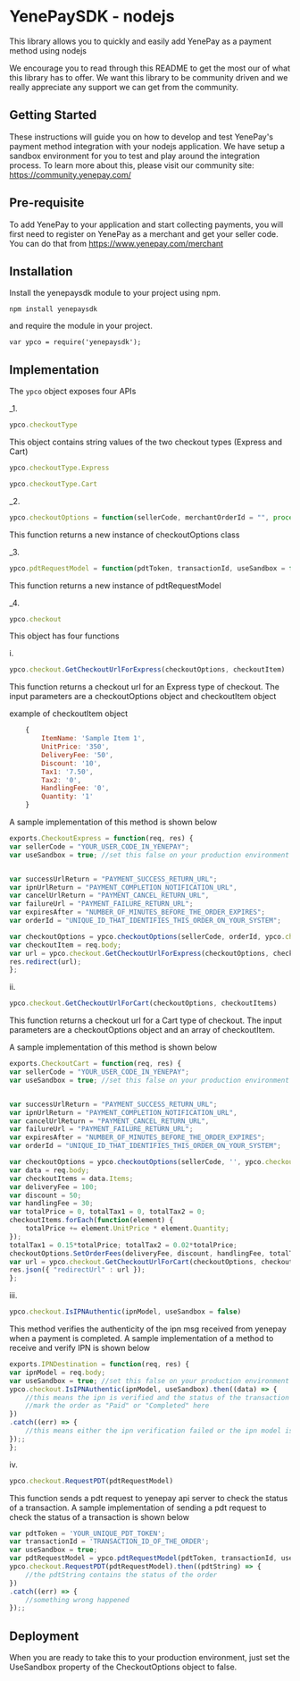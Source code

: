 # YenePaySDK - nodejs

This library allows you to quickly and easily add YenePay as a payment method using nodejs

We encourage you to read through this README to get the most our of what this library has to offer. We want this library to be community driven and we really appreciate any support we can get from the community.

## Getting Started

These instructions will guide you on how to develop and test YenePay's payment method integration with your nodejs application. We have setup a sandbox environment for you to test and play around the integration process. To learn more about this, please visit our community site: https://community.yenepay.com/

## Pre-requisite

To add YenePay to your application and start collecting payments, you will first need to register on YenePay as a merchant and get your seller code. You can do that from https://www.yenepay.com/merchant

## Installation

Install the yenepaysdk module to your project using npm.

```npm install yenepaysdk```

and require the module in your project.

```var ypco = require('yenepaysdk');```

## Implementation

The ```ypco``` object exposes four APIs

_1.

```javascript
ypco.checkoutType
```

This object contains string values of the two checkout types (Express and Cart)

```javascript
ypco.checkoutType.Express 

ypco.checkoutType.Cart
```

_2.

```javascript
ypco.checkoutOptions = function(sellerCode, merchantOrderId = "", process = _checkoutType.Express, useSandbox = false, expiresAfter = null, successReturn = "", cancelReturn = "", ipnUrl = "", failureUrl = "")
```

This function returns a new instance of checkoutOptions class

_3.

```javascript
ypco.pdtRequestModel = function(pdtToken, transactionId, useSandbox = false)
```

This function returns a new instance of pdtRequestModel

_4.

```javascript
ypco.checkout
```

This object has four functions

i. 

```javascript
ypco.checkout.GetCheckoutUrlForExpress(checkoutOptions, checkoutItem)
```

This function returns a checkout url for an Express type of checkout. The input parameters are a checkoutOptions object and checkoutItem object

example of checkoutItem object

```javascript
    { 
        ItemName: 'Sample Item 1',
        UnitPrice: '350',
        DeliveryFee: '50',
        Discount: '10',
        Tax1: '7.50',
        Tax2: '0',
        HandlingFee: '0',
        Quantity: '1'
    }
```

A sample implementation of this method is shown below

```javascript
exports.CheckoutExpress = function(req, res) {
var sellerCode = "YOUR_USER_CODE_IN_YENEPAY";
var useSandbox = true; //set this false on your production environment


var successUrlReturn = "PAYMENT_SUCCESS_RETURN_URL";
var ipnUrlReturn = "PAYMENT_COMPLETION_NOTIFICATION_URL",
var cancelUrlReturn = "PAYMENT_CANCEL_RETURN_URL",
var failureUrl = "PAYMENT_FAILURE_RETURN_URL";
var expiresAfter = "NUMBER_OF_MINUTES_BEFORE_THE_ORDER_EXPIRES";
var orderId = "UNIQUE_ID_THAT_IDENTIFIES_THIS_ORDER_ON_YOUR_SYSTEM";

var checkoutOptions = ypco.checkoutOptions(sellerCode, orderId, ypco.checkoutType.Express, useSandbox, expiresAfter, successUrlReturn, cancelUrlReturn, ipnUrlReturn, failureUrl);
var checkoutItem = req.body;
var url = ypco.checkout.GetCheckoutUrlForExpress(checkoutOptions, checkoutItem);
res.redirect(url);
};
```

ii. 

```javascript
ypco.checkout.GetCheckoutUrlForCart(checkoutOptions, checkoutItems)
```

This function returns a checkout url for a Cart type of checkout. The input parameters are a checkoutOptions object and an array of checkoutItem. 

A sample implementation of this method is shown below

```javascript
exports.CheckoutCart = function(req, res) {
var sellerCode = "YOUR_USER_CODE_IN_YENEPAY";
var useSandbox = true; //set this false on your production environment


var successUrlReturn = "PAYMENT_SUCCESS_RETURN_URL";
var ipnUrlReturn = "PAYMENT_COMPLETION_NOTIFICATION_URL",
var cancelUrlReturn = "PAYMENT_CANCEL_RETURN_URL",
var failureUrl = "PAYMENT_FAILURE_RETURN_URL";
var expiresAfter = "NUMBER_OF_MINUTES_BEFORE_THE_ORDER_EXPIRES";
var orderId = "UNIQUE_ID_THAT_IDENTIFIES_THIS_ORDER_ON_YOUR_SYSTEM";

var checkoutOptions = ypco.checkoutOptions(sellerCode, '', ypco.checkoutType.Cart, useSandbox, expiresAfter, successUrlReturn, cancelUrlReturn, ipnUrlReturn, failureUrl);
var data = req.body;
var checkoutItems = data.Items;
var deliveryFee = 100;
var discount = 50;
var handlingFee = 30;
var totalPrice = 0, totalTax1 = 0, totalTax2 = 0;
checkoutItems.forEach(function(element) {
    totalPrice += element.UnitPrice * element.Quantity;
});
totalTax1 = 0.15*totalPrice; totalTax2 = 0.02*totalPrice;
checkoutOptions.SetOrderFees(deliveryFee, discount, handlingFee, totalTax1, totalTax2);
var url = ypco.checkout.GetCheckoutUrlForCart(checkoutOptions, checkoutItems);
res.json({ "redirectUrl" : url });
};
```

iii. 

```javascript
ypco.checkout.IsIPNAuthentic(ipnModel, useSandbox = false)
```

This method verifies the authenticity of the ipn msg received from yenepay when a payment is completed. A sample implementation of a method to receive and verify IPN is shown below

```javascript
exports.IPNDestination = function(req, res) {
var ipnModel = req.body;
var useSandbox = true; //set this false on your production environment
ypco.checkout.IsIPNAuthentic(ipnModel, useSandbox).then((data) => {
    //this means the ipn is verified and the status of the transaction is COMPLETED
    //mark the order as "Paid" or "Completed" here
})
.catch((err) => {
    //this means either the ipn verification failed or the ipn model is INVALIDs
});;
};
```

iv. 

```javascript
ypco.checkout.RequestPDT(pdtRequestModel)
```

This function sends a pdt request to yenepay api server to check the status of a transaction.
A sample implementation of sending a pdt request to check the status of a transaction is shown below

```javascript
var pdtToken = 'YOUR_UNIQUE_PDT_TOKEN';
var transactionId = 'TRANSACTION_ID_OF_THE_ORDER';
var useSandbox = true;
var pdtRequestModel = ypco.pdtRequestModel(pdtToken, transactionId, useSandbox);
ypco.checkout.RequestPDT(pdtRequestModel).then((pdtString) => {
    //the pdtString contains the status of the order
})
.catch((err) => {
    //something wrong happened
});;
```

## Deployment

When you are ready to take this to your production environment, just set the UseSandbox property of the CheckoutOptions object to false.





